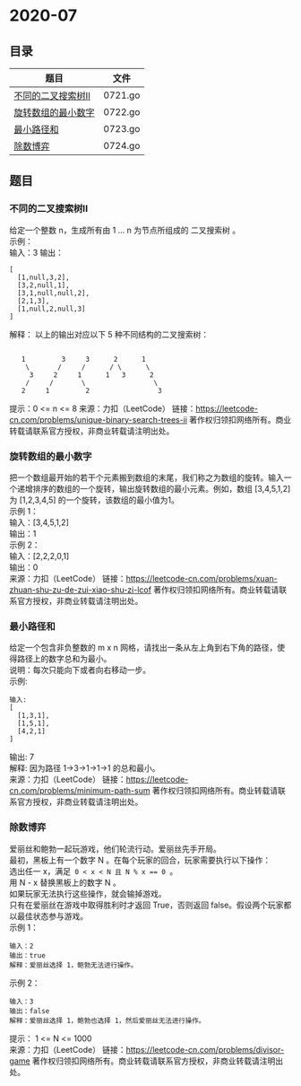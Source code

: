 # 2020-07

## 目录
| 题目 | 文件 |
| ---- | ---- |
| [不同的二叉搜索树II](#不同的二叉搜索树II) | 0721.go |
| [旋转数组的最小数字](#旋转数组的最小数字) | 0722.go |
| [最小路径和](#最小路径和) | 0723.go |
| [除数博弈](#除数博弈) | 0724.go |

## 题目
### 不同的二叉搜索树II
给定一个整数 n，生成所有由 1 ... n 为节点所组成的 二叉搜索树 。</br>
示例：</br>
输入：3
输出：
```
[
  [1,null,3,2],
  [3,2,null,1],
  [3,1,null,null,2],
  [2,1,3],
  [1,null,2,null,3]
]
```
解释：
以上的输出对应以下 5 种不同结构的二叉搜索树：
```

   1         3     3      2      1
    \       /     /      / \      \
     3     2     1      1   3      2
    /     /       \                 \
   2     1         2                 3
```
提示：0 <= n <= 8
来源：力扣（LeetCode）
链接：https://leetcode-cn.com/problems/unique-binary-search-trees-ii
著作权归领扣网络所有。商业转载请联系官方授权，非商业转载请注明出处。

### 旋转数组的最小数字
把一个数组最开始的若干个元素搬到数组的末尾，我们称之为数组的旋转。输入一个递增排序的数组的一个旋转，输出旋转数组的最小元素。例如，数组 [3,4,5,1,2] 为 [1,2,3,4,5] 的一个旋转，该数组的最小值为1。  </br>
示例 1：</br>
输入：[3,4,5,1,2]</br>
输出：1</br>
示例 2：</br>
输入：[2,2,2,0,1]</br>
输出：0</br>
来源：力扣（LeetCode）
链接：https://leetcode-cn.com/problems/xuan-zhuan-shu-zu-de-zui-xiao-shu-zi-lcof
著作权归领扣网络所有。商业转载请联系官方授权，非商业转载请注明出处。

### 最小路径和
给定一个包含非负整数的 m x n 网格，请找出一条从左上角到右下角的路径，使得路径上的数字总和为最小。</br>
说明：每次只能向下或者向右移动一步。</br>
示例:</br>
```
输入:
[
  [1,3,1],
  [1,5,1],
  [4,2,1]
]
```
输出: 7</br>
解释: 因为路径 1→3→1→1→1 的总和最小。</br>
来源：力扣（LeetCode）
链接：https://leetcode-cn.com/problems/minimum-path-sum
著作权归领扣网络所有。商业转载请联系官方授权，非商业转载请注明出处。

### 除数博弈
爱丽丝和鲍勃一起玩游戏，他们轮流行动。爱丽丝先手开局。</br>
最初，黑板上有一个数字 N 。在每个玩家的回合，玩家需要执行以下操作：</br>
选出任一 x，满足``` 0 < x < N 且 N % x == 0 ```。</br>
用 N - x 替换黑板上的数字 N 。</br>
如果玩家无法执行这些操作，就会输掉游戏。</br>
只有在爱丽丝在游戏中取得胜利时才返回 True，否则返回 false。假设两个玩家都以最佳状态参与游戏。</br>
示例 1：
```
输入：2
输出：true
解释：爱丽丝选择 1，鲍勃无法进行操作。
```
示例 2：
```
输入：3
输出：false
解释：爱丽丝选择 1，鲍勃也选择 1，然后爱丽丝无法进行操作。
```
提示：
1 <= N <= 1000</br>
来源：力扣（LeetCode）
链接：https://leetcode-cn.com/problems/divisor-game
著作权归领扣网络所有。商业转载请联系官方授权，非商业转载请注明出处。